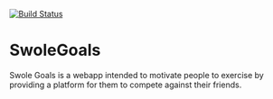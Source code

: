 [![Build Status](https://travis-ci.org/swole-goals/SwoleGoals.svg?branch=master)](https://travis-ci.org/swole-goals/SwoleGoals)
# SwoleGoals
 Swole Goals is a webapp intended to motivate people to exercise by providing a platform for them to compete against their friends. 


